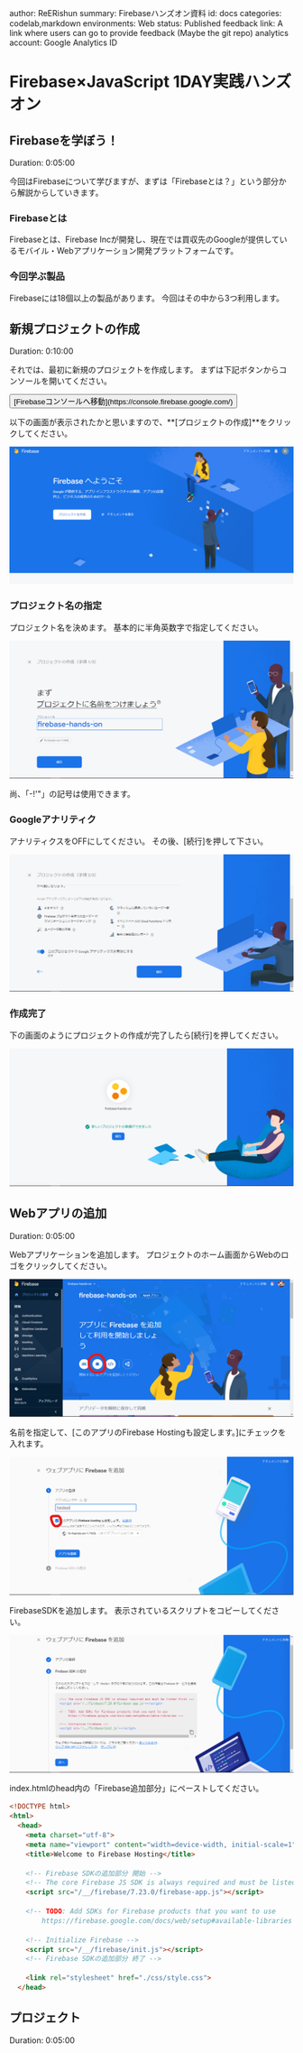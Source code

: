 author: ReERishun
summary: Firebaseハンズオン資料
id: docs
categories: codelab,markdown
environments: Web
status: Published
feedback link: A link where users can go to provide feedback (Maybe the git repo)
analytics account: Google Analytics ID

# Firebase×JavaScript 1DAY実践ハンズオン

## Firebaseを学ぼう！
Duration: 0:05:00

今回はFirebaseについて学びますが、まずは「Firebaseとは？」という部分から解説からしていきます。

### Firebaseとは
Firebaseとは、Firebase Incが開発し、現在では買収先のGoogleが提供しているモバイル・Webアプリケーション開発プラットフォームです。


### 今回学ぶ製品
Firebaseには18個以上の製品があります。
今回はその中から3つ利用します。


## 新規プロジェクトの作成
Duration: 0:10:00

それでは、最初に新規のプロジェクトを作成します。
まずは下記ボタンからコンソールを開いてください。

<button>
  [Firebaseコンソールへ移動](https://console.firebase.google.com/)
</button>

以下の画面が表示されたかと思いますので、**[プロジェクトの作成]**をクリックしてください。

![](./img/new_project.png)

### プロジェクト名の指定
プロジェクト名を決めます。
基本的に半角英数字で指定してください。

![](./img/setname.png)

尚、「-!'"」の記号は使用できます。


### Googleアナリティク
アナリティクスをOFFにしてください。
その後、[続行]を押して下さい。

![](./img/new_project3.png)

### 作成完了
下の画面のようにプロジェクトの作成が完了したら[続行]を押してください。

![](./img/new_project5.png)

## Webアプリの追加
Duration: 0:05:00

Webアプリケーションを追加します。
プロジェクトのホーム画面からWebのロゴをクリックしてください。

![](./img/new_project6.png)

名前を指定して、[このアプリのFirebase Hostingも設定します。]にチェックを入れます。

![](./img/web2.png)

FirebaseSDKを追加します。
表示されているスクリプトをコピーしてください。

![](./img/web3.png)

index.htmlのhead内の「Firebase追加部分」にペーストしてください。

```html
<!DOCTYPE html>
<html>
  <head>
    <meta charset="utf-8">
    <meta name="viewport" content="width=device-width, initial-scale=1">
    <title>Welcome to Firebase Hosting</title>

    <!-- Firebase SDKの追加部分 開始 -->
    <!-- The core Firebase JS SDK is always required and must be listed first -->
    <script src="/__/firebase/7.23.0/firebase-app.js"></script>

    <!-- TODO: Add SDKs for Firebase products that you want to use
        https://firebase.google.com/docs/web/setup#available-libraries -->

    <!-- Initialize Firebase -->
    <script src="/__/firebase/init.js"></script>
    <!-- Firebase SDKの追加部分 終了 -->

    <link rel="stylesheet" href="./css/style.css">
  </head>
```



## プロジェクト
Duration: 0:05:00